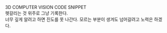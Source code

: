 3D COMPUTER VISION CODE SNIPPET  
헷갈리는 것 위주로 그냥 기록한다.  
너무 깊게 알려고 하면 진도를 못 나간다.  모르는 부분이 생겨도 넘어갈려고 노력은 하겠다.  

